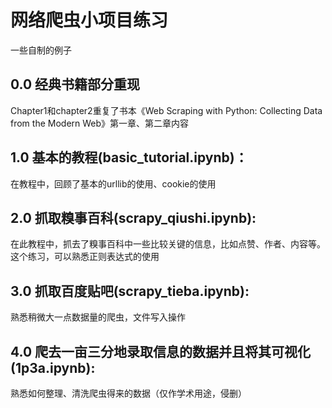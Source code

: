 # 网络爬虫小项目练习
一些自制的例子
## 0.0 经典书籍部分重现
Chapter1和chapter2重复了书本《Web Scraping with Python: Collecting Data from the Modern Web》第一章、第二章内容
## 1.0 基本的教程(basic_tutorial.ipynb)：
在教程中，回顾了基本的urllib的使用、cookie的使用
## 2.0 抓取糗事百科(scrapy_qiushi.ipynb):
在此教程中，抓去了糗事百科中一些比较关键的信息，比如点赞、作者、内容等。
这个练习，可以熟悉正则表达式的使用
## 3.0 抓取百度贴吧(scrapy_tieba.ipynb):
熟悉稍微大一点数据量的爬虫，文件写入操作
## 4.0 爬去一亩三分地录取信息的数据并且将其可视化(1p3a.ipynb):
熟悉如何整理、清洗爬虫得来的数据（仅作学术用途，侵删）
